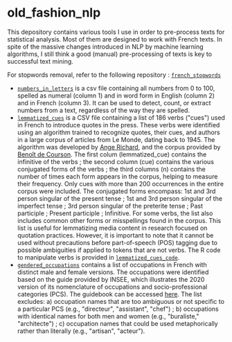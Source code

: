 # old_fashion_nlp

This depository contains various tools I use in order to pre-process texts for statistical analysis. Most of them are designed to work with French texts. In spite of the massive changes introduced in NLP by machine learning algorithms, I still think a good (manual) pre-processing of texts is key to successful text mining.

For stopwords removal, refer to the following repository : [`french_stopwords`](https://github.com/gillesbastin/french_stopwords/)

- [`numbers_in_letters`](numbers_in_letters.csv) is a csv file containing all numbers from 0 to 100, spelled as numeral (column 1) and in word form in English (column 2) and in French (column 3). It can be used to detect, count, or extract numbers from a text, regardless of the way they are spelled.
- [`lemmatized_cues`](cues.csv) is a CSV file containing a list of 186 verbs ("cues") used in French to introduce quotes in the press. These verbs were identified using an algorithm trained to recognize quotes, their cues, and authors in a large corpus of articles from Le Monde, dating back to 1945. The algorithm was developed by [Ange Richard](https://www.pacte-grenoble.fr/fr/ange-richard), and the corpus provided by [Benoît de Courson](https://regicid.github.io/). The first colum (lemmatized_cue) contains the infinitive of the verbs ; the second column (cue) contains the various conjugated forms of the verbs ; the third columns (n) contains the number of times each form appears in the corpus, helping to measure their frequency. Only cues with more than 200 occurrences in the entire corpus were included. The conjugated forms encompass: 1st and 3rd person singular of the present tense ; 1st and 3rd person singular of the imperfect tense ; 3rd person singular of the preterite tense ; Past participle ; Present participle ; Infinitive. For some verbs, the list also includes common other forms or misspellings found in the corpus. This list is useful for lemmatizing media content in research focused on quotation practices. However, it is important to note that it cannot be used without precautions before part-of-speech (POS) tagging due to possible ambiguities if applied to tokens that are not verbs. The R code to manipulate verbs is provided in [`lemmatized_cues_code`](cues_code.txt).
- [`gendered_occupations`](gendered_occupations.csv) contains a list of occupations in French with distinct male and female versions. The occupations were identified based on the guide provided by INSEE, which illustrates the 2020 version of its nomenclature of occupations and socio-professional categories (PCS). The guidebook can be accessed [here](https://www.insee.fr/fr/statistiques/fichier/6051913/Guide_PCS_2020_version_2024.pdf). The list excludes: a) occupation names that are too ambiguous or not specific to a particular PCS (e.g., "directeur", "assistant", "chef") ; b) occupations with identical names for both men and women (e.g., "buraliste," "architecte") ; c) occupation names that could be used metaphorically rather than literally (e.g., "artisan", "acteur").

